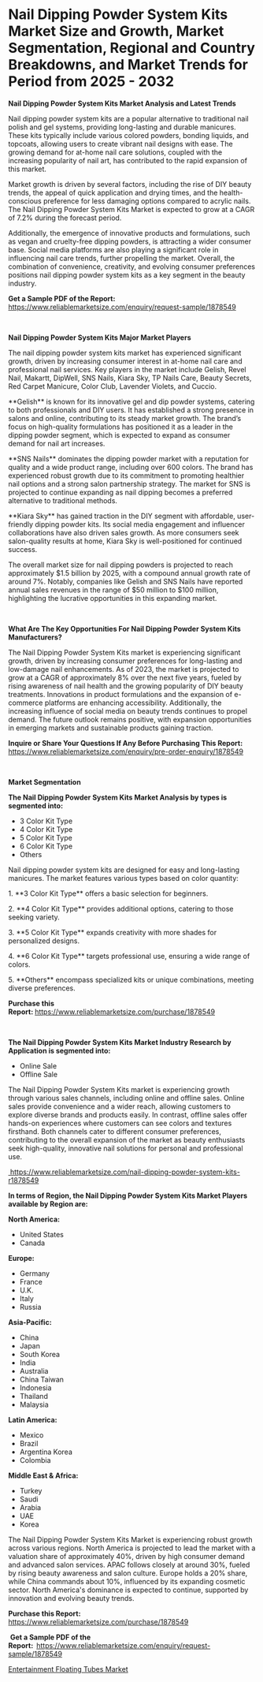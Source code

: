 <p><h1>Nail Dipping Powder System Kits Market Size and Growth, Market Segmentation, Regional and Country Breakdowns, and Market Trends for Period from 2025 -  2032</h1></p><p><strong>Nail Dipping Powder System Kits Market Analysis and Latest Trends</strong></p>
<p><p>Nail dipping powder system kits are a popular alternative to traditional nail polish and gel systems, providing long-lasting and durable manicures. These kits typically include various colored powders, bonding liquids, and topcoats, allowing users to create vibrant nail designs with ease. The growing demand for at-home nail care solutions, coupled with the increasing popularity of nail art, has contributed to the rapid expansion of this market.</p><p>Market growth is driven by several factors, including the rise of DIY beauty trends, the appeal of quick application and drying times, and the health-conscious preference for less damaging options compared to acrylic nails. The Nail Dipping Powder System Kits Market is expected to grow at a CAGR of 7.2% during the forecast period. </p><p>Additionally, the emergence of innovative products and formulations, such as vegan and cruelty-free dipping powders, is attracting a wider consumer base. Social media platforms are also playing a significant role in influencing nail care trends, further propelling the market. Overall, the combination of convenience, creativity, and evolving consumer preferences positions nail dipping powder system kits as a key segment in the beauty industry.</p></p>
<p><strong>Get a Sample PDF of the Report:&nbsp;</strong> <a href="https://www.reliablemarketsize.com/enquiry/request-sample/1878549?utm_campaign=2212&utm_medium=2&utm_source=Github&utm_content=ia&utm_term=10022025&utm_id=nail-dipping-powder-system-kits">https://www.reliablemarketsize.com/enquiry/request-sample/1878549</a></p>
<p>&nbsp;</p>
<p><strong>Nail Dipping Powder System Kits Major Market Players</strong></p>
<p><p>The nail dipping powder system kits market has experienced significant growth, driven by increasing consumer interest in at-home nail care and professional nail services. Key players in the market include Gelish, Revel Nail, Makartt, DipWell, SNS Nails, Kiara Sky, TP Nails Care, Beauty Secrets, Red Carpet Manicure, Color Club, Lavender Violets, and Cuccio.</p><p>**Gelish** is known for its innovative gel and dip powder systems, catering to both professionals and DIY users. It has established a strong presence in salons and online, contributing to its steady market growth. The brand’s focus on high-quality formulations has positioned it as a leader in the dipping powder segment, which is expected to expand as consumer demand for nail art increases.</p><p>**SNS Nails** dominates the dipping powder market with a reputation for quality and a wide product range, including over 600 colors. The brand has experienced robust growth due to its commitment to promoting healthier nail options and a strong salon partnership strategy. The market for SNS is projected to continue expanding as nail dipping becomes a preferred alternative to traditional methods.</p><p>**Kiara Sky** has gained traction in the DIY segment with affordable, user-friendly dipping powder kits. Its social media engagement and influencer collaborations have also driven sales growth. As more consumers seek salon-quality results at home, Kiara Sky is well-positioned for continued success.</p><p>The overall market size for nail dipping powders is projected to reach approximately $1.5 billion by 2025, with a compound annual growth rate of around 7%. Notably, companies like Gelish and SNS Nails have reported annual sales revenues in the range of $50 million to $100 million, highlighting the lucrative opportunities in this expanding market.</p></p>
<p>&nbsp;</p>
<p><strong>What Are The Key Opportunities For Nail Dipping Powder System Kits Manufacturers?</strong></p>
<p><p>The Nail Dipping Powder System Kits market is experiencing significant growth, driven by increasing consumer preferences for long-lasting and low-damage nail enhancements. As of 2023, the market is projected to grow at a CAGR of approximately 8% over the next five years, fueled by rising awareness of nail health and the growing popularity of DIY beauty treatments. Innovations in product formulations and the expansion of e-commerce platforms are enhancing accessibility. Additionally, the increasing influence of social media on beauty trends continues to propel demand. The future outlook remains positive, with expansion opportunities in emerging markets and sustainable products gaining traction.</p></p>
<p><strong>Inquire or Share Your Questions If Any Before Purchasing This Report:</strong> <a href="https://www.reliablemarketsize.com/enquiry/pre-order-enquiry/1878549?utm_campaign=2212&utm_medium=2&utm_source=Github&utm_content=ia&utm_term=10022025&utm_id=nail-dipping-powder-system-kits">https://www.reliablemarketsize.com/enquiry/pre-order-enquiry/1878549</a></p>
<p>&nbsp;</p>
<p><strong>Market Segmentation</strong></p>
<p><strong>The Nail Dipping Powder System Kits Market Analysis by types is segmented into:</strong></p>
<p><ul><li>3 Color Kit Type</li><li>4 Color Kit Type</li><li>5 Color Kit Type</li><li>6 Color Kit Type</li><li>Others</li></ul></p>
<p><p>Nail dipping powder system kits are designed for easy and long-lasting manicures. The market features various types based on color quantity: </p><p>1. **3 Color Kit Type** offers a basic selection for beginners.</p><p>2. **4 Color Kit Type** provides additional options, catering to those seeking variety.</p><p>3. **5 Color Kit Type** expands creativity with more shades for personalized designs.</p><p>4. **6 Color Kit Type** targets professional use, ensuring a wide range of colors.</p><p>5. **Others** encompass specialized kits or unique combinations, meeting diverse preferences.</p></p>
<p><strong>Purchase this Report:&nbsp;</strong><a href="https://www.reliablemarketsize.com/purchase/1878549?utm_campaign=2212&utm_medium=2&utm_source=Github&utm_content=ia&utm_term=10022025&utm_id=nail-dipping-powder-system-kits">https://www.reliablemarketsize.com/purchase/1878549</a></p>
<p>&nbsp;</p>
<p><strong>The Nail Dipping Powder System Kits Market Industry Research by Application is segmented into:</strong></p>
<p><ul><li>Online Sale</li><li>Offline Sale</li></ul></p>
<p><p>The Nail Dipping Powder System Kits market is experiencing growth through various sales channels, including online and offline sales. Online sales provide convenience and a wider reach, allowing customers to explore diverse brands and products easily. In contrast, offline sales offer hands-on experiences where customers can see colors and textures firsthand. Both channels cater to different consumer preferences, contributing to the overall expansion of the market as beauty enthusiasts seek high-quality, innovative nail solutions for personal and professional use.</p></p>
<p><a href="https://www.reliablemarketsize.com/nail-dipping-powder-system-kits-r1878549?utm_campaign=2212&utm_medium=2&utm_source=Github&utm_content=ia&utm_term=10022025&utm_id=nail-dipping-powder-system-kits">&nbsp;https://www.reliablemarketsize.com/nail-dipping-powder-system-kits-r1878549</a></p>
<p><strong>In terms of Region, the Nail Dipping Powder System Kits Market Players available by Region are:</strong></p>
<p>
    <p> <strong> North America: </strong>
        <ul>
            <li>United States</li>
            <li>Canada</li>
        </ul>
        </p> 
    <p> <strong> Europe: </strong>
        <ul>
            <li>Germany</li>
            <li>France</li>
            <li>U.K.</li>
            <li>Italy</li>
            <li>Russia</li>
        </ul>
        </p> 
    <p> <strong> Asia-Pacific: </strong>
        <ul>
            <li>China</li>
            <li>Japan</li>
            <li>South Korea</li>
            <li>India</li>
            <li>Australia</li>
            <li>China Taiwan</li>
            <li>Indonesia</li>
            <li>Thailand</li>
            <li>Malaysia</li>
        </ul>
        </p> 
    <p> <strong> Latin America: </strong>
        <ul>
            <li>Mexico</li>
            <li>Brazil</li>
            <li>Argentina Korea</li>
            <li>Colombia</li>
        </ul>
        </p> 
    <p> <strong> Middle East & Africa: </strong>
        <ul>
            <li>Turkey</li>
            <li>Saudi</li>
            <li>Arabia</li>
            <li>UAE</li>
            <li>Korea</li>
        </ul>
    </p>
    </p>
<p><p>The Nail Dipping Powder System Kits Market is experiencing robust growth across various regions. North America is projected to lead the market with a valuation share of approximately 40%, driven by high consumer demand and advanced salon services. APAC follows closely at around 30%, fueled by rising beauty awareness and salon culture. Europe holds a 20% share, while China commands about 10%, influenced by its expanding cosmetic sector. North America's dominance is expected to continue, supported by innovation and evolving beauty trends.</p></p>
<p><strong>Purchase this Report: </strong><a href="https://www.reliablemarketsize.com/purchase/1878549?utm_campaign=2212&utm_medium=2&utm_source=Github&utm_content=ia&utm_term=10022025&utm_id=nail-dipping-powder-system-kits">https://www.reliablemarketsize.com/purchase/1878549</a></p>
<p>&nbsp;<strong>Get a Sample PDF of the Report:&nbsp;&nbsp;</strong><a href="https://www.reliablemarketsize.com/enquiry/request-sample/1878549?utm_campaign=2212&utm_medium=2&utm_source=Github&utm_content=ia&utm_term=10022025&utm_id=nail-dipping-powder-system-kits">https://www.reliablemarketsize.com/enquiry/request-sample/1878549</a></p>
<p><strong></strong></p>
<p><p><a href="https://github.com/gullattedenna/Market-Research-Report-List-1/blob/main/entertainment-floating-tubes-market.md?utm_campaign=2212&utm_medium=2&utm_source=Github&utm_content=ia&utm_term=10022025&utm_id=nail-dipping-powder-system-kits">Entertainment Floating Tubes Market</a></p></p>